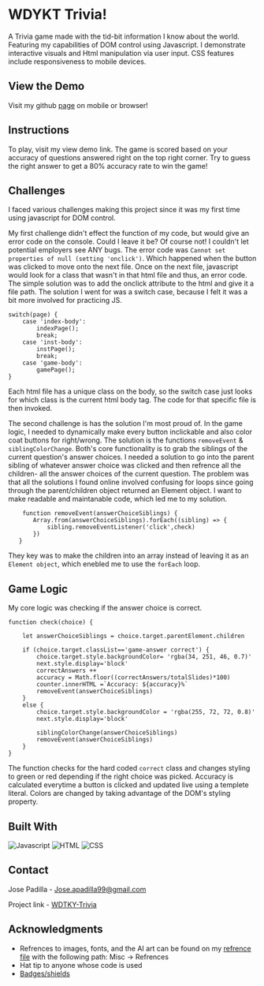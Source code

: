 # WDYKT Trivia!
A Trivia game made with the tid-bit information I know about the world. Featuring my capabilities of DOM control using Javascript. I demonstrate interactive visuals and Html manipulation via user input. CSS features include responsiveness to mobile devices.
    
## View the Demo
    
Visit my github [page](https://jpadillacoding.github.io/WDYKT-Trivia/) on mobile or browser!


## Instructions

To play, visit my view demo link. The game is scored based on your accuracy of questions answered right on the top right corner. Try to guess the right answer to get a 80% accuracy rate to win the game!

## Challenges 

I faced various challenges making this project since it was my first time using javascript for DOM control. 

My first challenge didn't effect the function of my code, but would give an error code on the console. Could I leave it be? Of course not! I couldn't let potential employers see ANY bugs.
The error code was `Cannot set properties of null (setting 'onclick')`. Which happened when the button was clicked to move onto the next file. Once on the next file, javascript would look for a class that wasn't in that html file and thus, an error code. The simple solution was to add the onclick attribute to the html and give it a file path. The solution I went for was a switch case, because I felt it was a bit more involved for practicing JS. 
```
switch(page) {
    case 'index-body':
        indexPage();
        break;
    case 'inst-body':
        instPage();
        break;
    case 'game-body':
        gamePage();
}
```
 Each html file has a unique class on the body, so the switch case just looks for which class is the current html body tag. The code for that specific file is then invoked.

 The second challenge is has the solution I'm most proud of. In the game logic, I needed to dynamically make every button inclickable and also color coat buttons for right/wrong. The solution is the functions `removeEvent` & `siblingColorChange`. Both's core functionality is to grab the siblings of the current question's answer choices. I needed a solution to go into the parent sibling of whatever answer choice was clicked and then refrence all the children- all the answer choices of the current question. The problem was that all the solutions I found online involved confusing for loops since going through the parent/children object returned an Element object. I want to make readable and maintanable code, which led me to my solution. 
 ```
     function removeEvent(answerChoiceSiblings) {
        Array.from(answerChoiceSiblings).forEach((sibling) => {
            sibling.removeEventListener('click',check)
        })
    }
 ```
They key was to make the children into an array instead of leaving it as an `Element object`, which enebled me to use the `forEach` loop. 
 ## Game Logic

My core logic was checking if the answer choice is correct. 
```
function check(choice) {

    let answerChoiceSiblings = choice.target.parentElement.children

    if (choice.target.classList=='game-answer correct') {
        choice.target.style.backgroundColor= 'rgba(34, 251, 46, 0.7)'
        next.style.display='block'
        correctAnswers ++
        accuracy = Math.floor((correctAnswers/totalSlides)*100)
        counter.innerHTML =`Accuracy: ${accuracy}%`
        removeEvent(answerChoiceSiblings)
    }
    else {
        choice.target.style.backgroundColor = 'rgba(255, 72, 72, 0.8)'
        next.style.display='block'

        siblingColorChange(answerChoiceSiblings)
        removeEvent(answerChoiceSiblings)
    }
}
```
The function checks for the hard coded `correct` class and changes styling to green or red depending if the right choice was picked. Accuracy is calculated everytime a button is clicked and updated live using a templete literal. Colors are changed by taking advantage of the DOM's styling property. 
## Built With

![Javascript](https://img.shields.io/badge/JavaScript-323330?style=for-the-badge&logo=javascript&logoColor=F7DF1E)
![HTML](https://img.shields.io/badge/HTML5-E34F26?style=for-the-badge&logo=html5&logoColor=white)
![CSS](https://img.shields.io/badge/CSS3-1572B6?style=for-the-badge&logo=css3&logoColor=white)
## Contact 

Jose Padilla - Jose.apadilla99@gmail.com

Project link - [WDTKY-Trivia](https://github.com/JpadillaCoding/WDYKT-Trivia)


## Acknowledgments

  - Refrences to images, fonts, and the AI art can be found on my [refrence file](https://github.com/JpadillaCoding/WDYKT-Trivia/blob/main/misc/refrences) with the following path: Misc -> Refrences  
  - Hat tip to anyone whose code is used
  - [Badges/shields](https://github.com/alexandresanlim/Badges4-README.md-Profile)